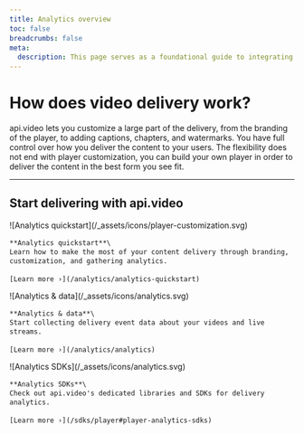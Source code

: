 ```yaml
---
title: Analytics overview
toc: false
breadcrumbs: false
meta:
  description: This page serves as a foundational guide to integrating api.video's solutions for video delivery, player customization, and analytics.
---
```


<div class="section-header no-toc">

# How does <span style="color: var(--accent-10)">video delivery</span> work?

  api.video lets you customize a large part of the delivery, from the branding of the player, to adding captions, chapters, and watermarks. You have full control over how you deliver the content to your users. The flexibility does not end with player customization, you can build your own player in order to deliver the content in the best form you see fit.

</div>

---

## Start delivering with api.video

<Grid cols="2" gap="3">
<Card pad="3">
    ![Analytics quickstart](/_assets/icons/player-customization.svg)

    **Analytics quickstart**\
    Learn how to make the most of your content delivery through branding, customization, and gathering analytics.

    [Learn more ›](/analytics/analytics-quickstart)
</Card>
<Card pad="3">
    ![Analytics & data](/_assets/icons/analytics.svg)

    **Analytics & data**\
    Start collecting delivery event data about your videos and live streams.

    [Learn more ›](/analytics/analytics)
</Card>
<Card pad="3">
    ![Analytics SDKs](/_assets/icons/analytics.svg)

    **Analytics SDKs**\
    Check out api.video's dedicated libraries and SDKs for delivery analytics.

    [Learn more ›](/sdks/player#player-analytics-sdks)
</Card>
</Grid>